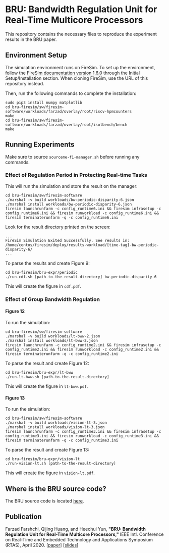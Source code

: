 # BRU: Bandwidth Regulation Unit for Real-Time Multicore Processors
This repository contains the necessary files to reproduce the experiment results in the BRU paper.

## Environment Setup
The simulation environment runs on FireSim. To set up the environment, follow the [FireSim documentation version 1.6.0](http://docs.fires.im/en/1.6.0) through the Initial Setup/Installation section. When cloning FireSim, use the URL of this repository instead.

Then, run the following commands to complete the installation:
```
sudo pip3 install numpy matplotlib
cd bru-firesim/sw/firesim-software/workloads/farzad/overlay/root/riscv-hpmcounters
make
cd bru-firesim/sw/firesim-software/workloads/farzad/overlay/root/isolbench/bench
make
```

## Running Experiments
Make sure to source `sourceme-f1-manager.sh` before running any commands.

###  Effect of Regulation Period in Protecting Real-time Tasks
This will run the simulation and store the result on the manager:
```
cd bru-firesim/sw/firesim-software
./marshal -v build workloads/bw-periodic-disparity-6.json
./marshal install workloads/bw-periodic-disparity-6.json
firesim launchrunfarm -c config_runtime6.ini && firesim infrasetup -c config_runtime6.ini && firesim runworkload -c config_runtime6.ini && firesim terminaterunfarm -q -c config_runtime6.ini
```
Look for the result directory printed on the screen:
```
...
FireSim Simulation Exited Successfully. See results in:
/home/centos/firesim/deploy/results-workload/[time-tag]-bw-periodic-disparity-6/
...
```
To parse the results and create Figure 9:
```
cd bru-firesim/bru-expr/periodic
./run-cdf.sh [path-to-the-result-directory] bw-periodic-disparity-6
```
This will create the figure in `cdf.pdf`.

###  Effect of Group Bandwidth Regulation
#### Figure 12
To run the simulation:
```
cd bru-firesim/sw/firesim-software
./marshal -v build workloads/lt-bww-2.json
./marshal install workloads/lt-bww-2.json
firesim launchrunfarm -c config_runtime2.ini && firesim infrasetup -c config_runtime2.ini && firesim runworkload -c config_runtime2.ini && firesim terminaterunfarm -q -c config_runtime2.ini
```
To parse the result and create Figure 12:
```
cd bru-firesim/bru-expr/lt-bww
./run-lt-bww.sh [path-to-the-result-directory]
```
This will create the figure in `lt-bww.pdf`.

#### Figure 13
To run the simulation:
```
cd bru-firesim/sw/firesim-software
./marshal -v build workloads/vision-lt-3.json
./marshal install workloads/vision-lt-3.json
firesim launchrunfarm -c config_runtime3.ini && firesim infrasetup -c config_runtime3.ini && firesim runworkload -c config_runtime3.ini && firesim terminaterunfarm -q -c config_runtime3.ini
```
To parse the result and create Figure 13:
```
cd bru-firesim/bru-expr/vision-lt
./run-vision-lt.sh [path-to-the-result-directory]
```
This will create the figure in `vision-lt.pdf`.

## Where is the BRU source code?
The BRU source code is located [here](https://github.com/farzadfch/rocket-chip/blob/bf45db0dae0925ba86482d6ab8fa5bc37b158a93/src/main/scala/subsystem/BwRegulator.scala).

## Publication
Farzad Farshchi, Qijing Huang, and Heechul Yun, **"BRU: Bandwidth Regulation Unit for Real-Time Multicore Processors,"** IEEE Intl. Conference on Real-Time and Embedded Technology and Applications Symposium (RTAS), April 2020. [[paper](http://www.ittc.ku.edu/~farshchi/papers/bru-rtas2020-paper.pdf)] [[slides](http://www.ittc.ku.edu/~farshchi/papers/bru-rtas2020-slides.pdf)]
